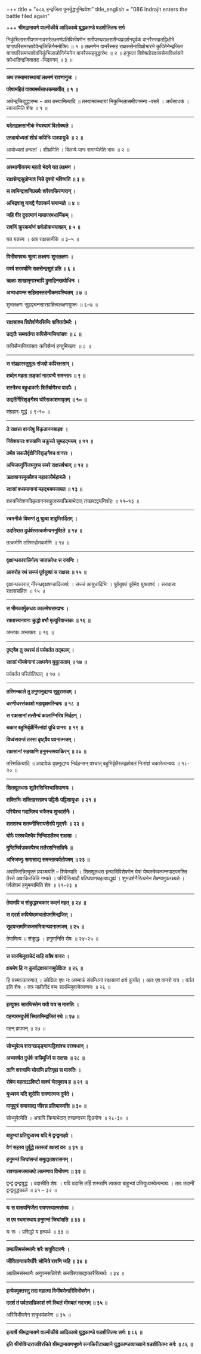 +++
title = "०८६ इन्द्रजिता पुनर्युद्धभूमिप्रवेशः"
title_english = "086 Indrajit enters the battle filed again"

+++
**श्रीमद्रामायणे वाल्मीकीये आदिकाव्ये युद्धकाण्डे षडशीतितमः सर्गः**

निकुंभिलासमीपगमनावसरेलक्ष्मणंप्रतिविभीषणेन समीपस्थराक्षससैन्यप्रदर्शनपूर्वकं वानरैस्सहतद्विक्षोभे यागापरिसमाप्तावेवेन्द्रजिन्निर्गमनोक्तिः ॥ १ ॥ लक्ष्मणेन वानरैस्सह राक्षससेनाविक्षोभारंभे कुपितेनेन्द्रजिता यागापरिसमाप्तावेवनिकुंभिलात्त्रोनिर्गमनेन वानरैस्सहयुद्धारंभः ॥ २ ॥ हनुमता विशेषतोराक्षससेनाविध्वंसने क्रोधादिन्द्रजितातद -भिद्रवणम् ॥ ३ ॥

****

**अथ तस्यामवस्थायां लक्ष्मणं रावणानुजः ।**

**परेषामहितं वाक्यमर्थसाधकमब्रवीत् ॥ १ ॥**

अथेन्द्रजिद्युद्धारम्भः – अथ तस्यामित्यादि ॥ तस्यामवस्थायां निकुम्भिलासमीपगमना -वसरे । अर्थसाधकं । स्वानामिति शेषः ॥ १ ॥

****

**यदेतद्राक्षसानीकं मेघश्यामं विलोक्यते ।**

**एतदायोध्यतां शीघ्रं कपिभिः पादपायुधैः ॥ २ ॥**

आयोध्यतां हन्यतां । शीघ्रमिति । विलम्बे यागः समाप्येतेति भावः ॥ २ ॥

****

**अस्थानीकस्य महतो भेदने यत लक्ष्मण ।**

**राक्षसेन्द्रसुतोप्यत्र भिन्ने दृश्यो भविष्यति ॥ ३ ॥**

**स त्वमिन्द्राशनिप्रख्यैः शरैरवकिरन्परान् ।**

**अभिद्रवाशु यावद्वै नैतत्कर्म समाप्यते ॥ ४ ॥**

**जहि वीर दुरात्मानं मायापरमधार्मिकम् ।**

**रावणिं क्रूरकर्माणं सर्वलोकभयावहम् ॥ ५ ॥**

यत यतस्व । अत्र राक्षसानीके ॥ ३–५ ॥

****

**विभीषणवचः श्रुत्वा लक्ष्मणः शुभलक्षणः ।**

**ववर्ष शरवर्षाणि राक्षसेन्द्रसुतं प्रति ॥ ६ ॥**

**ऋक्षाः शाखामृगाश्चापि द्रुमाद्रिनखयोधिनः ।**

**अभ्यधावन्त सहितास्तदनीकमवस्थितम् ॥ ७ ॥**

शुभलक्षणः सुहृद्वचनसारग्राहित्वलक्षणयुक्तः ॥ ६–७ ॥

****

**राक्षसाश्च शितैर्वाणैरसिभिः शक्तितोमरैः ।**

**उद्यतैः समवर्तन्त कपिसैन्यजिघांसवः ॥ ८ ॥**

कपिसैन्यजिघांसवः कपिसैन्यं हन्तुमिच्छवः ॥ ८ ॥

****

**स संप्रहारस्तुमुलः संजज्ञे कपिरक्षसाम् ।**

**शब्देन महता लङ्कां नादयन्वै समन्ततः ॥ ९ ॥**

**शस्त्रैश्च बहुधाकारैः शितैर्बाणैश्च पादपैः ।**

**उद्यतैर्गिरिशृङ्गैश्व घोरैराकाशमावृतम् ॥ १० ॥**

संग्रहारः युद्धं ॥ ९-१० ॥

****

**ते राक्षसा वानरेषु विकृताननबाहवः ।**

**निवेशयन्तः शस्त्राणि चक्रुस्ते सुमहद्भयम् ॥ ११ ॥**

**तथैव सकलैर्वृक्षैगिरिशृङ्गैश्च वानराः ।**

**अभिजघ्नुर्निजघ्नुश्च समरे राक्षसर्षभान् ॥ १२ ॥**

**ऋक्षवानरमुख्यैश्च महाकायैर्महाबलैः ।**

**रक्षसां वध्यमानानां महद्भयमजायत ॥ १३ ॥**

शस्त्रनिवेशनविकृताननबाहुत्वरूपक्रियाभेदात् तच्छब्दद्वयनिर्वाहः ॥ ११–१३ ॥

****

**स्वमनीकं विषण्णं तु श्रुत्वा शत्रुभिरर्दितम् ।**

**उदतिष्ठत दुर्धर्षस्तत्कर्मण्यननुष्ठिते ॥ १४ ॥**

तत्कर्मणि तस्मिन्होमकर्मणि ॥ १४ ॥

****

**वृक्षान्धकारान्निर्गत्य जातक्रोधः स रावणिः ।**

**आरुरोह रथं सज्जं पूर्वयुक्तं स राक्षसः ॥ १५ ॥**

वृक्षान्धकारात् नीरन्ध्रवृक्षषण्डादित्यर्थः । सज्जं आयुधादिभिः । पूर्वयुक्तं पूर्वमेव युक्ताश्वं । सराक्षसः राक्षससहितः ॥ १५ ॥

****

**स भीमकार्मुकधरः कालमेघसमप्रभः ।**

**रक्तास्यनयनः क्रुद्धो बभौ मृत्युरिवान्तकः ॥ १६ ॥**

अन्तकः अन्तकरः ॥ १६ ॥

****

**दृष्ट्वैव तु रथस्यं तं पर्यवर्तत तद्बलम् ।**

**रक्षसां भीमवेगानां लक्ष्मणेन युयुत्सताम् ॥ १७ ॥**

पर्यवर्तत परितोतिष्ठत् ॥ १७ ॥

****

**तस्मिन्काले तु हनुमानुद्यम्य सुदुरासदम् ।**

**धरणीधरसंकाशो महावृक्षमरिन्दमः ॥ १८ ॥**

**स राक्षसानां तत्सैन्यं कालाग्निरिव निर्दहन् ।**

**चकार बहुभिर्वृक्षैर्निस्संज्ञं युधि वानरः ॥ १९ ॥**

**विध्वंसयन्तं तरसा दृष्ट्वैव पवनात्मजम् ।**

**राक्षसानां सहस्राणि हनुमन्तमवाकिरन् ॥ २० ॥**

तस्मिन्नित्यादि ॥ आदावेकं वृक्षमुद्यम्य निर्दहन्सन् पश्चात् बहुभिर्वृक्षैस्तद्रक्षोबलं निःसंज्ञं चकारेत्यन्वयः ॥ १८- २० ॥

****

**शितशूलधराः शूलैरसिभिश्चासिपाणयः ।**

**शक्तिभिः शक्तिहस्ताश्च पट्टिशैः पट्टिशायुधाः ॥ २१ ॥**

**परिघैश्च गदाभिश्च चक्रैश्च शुभदर्शनैः ।**

**शतशश्च शतघ्नीभिरायसैरपि मुद्गरैः ॥ २२ ॥**

**घोरैः परश्वधैश्चैव भिन्दिपालैश्च राक्षसाः ।**

**मुष्टिभिर्वज्रकल्पैश्च तलैरशनिसन्निभैः ॥**

**अभिजघ्नुः समासाद्य समन्तात्पर्वतोपमम् ॥ २३ ॥**

अवाकिरन्नित्युक्तं प्रपञ्चयति – शिवेत्यादि । शितशूलधरा इत्यादिविशेषणेन येषां येष्वस्त्रेष्वत्यन्तपाटवमस्ति तैस्ते अवाकिरन्निति गम्यते । परिघैरित्यादौ परिघपाणयइत्याद्यूह्यं । शुभदर्शनैरित्यनेन तैक्ष्ण्यमुपलक्ष्यते । पर्वतोपमं हनुमन्तमिति शेषः ॥ २१-२३ ॥

****

**तेषामपि च संक्रुद्धश्चकार कदनं महत् ॥ २४ ॥**

**स ददर्श कपिश्रेष्ठमचलोपममिन्द्रजित् ।**

**सूदयन्तममित्रघ्नममित्रान्पवनात्मजम् ॥ २५ ॥**

तेषामित्य ॥ संक्रुद्धः । हनुमानिति शेषः ॥ २४-२५ ॥

****

**स सारथिमुवाचेदं याहि यत्रैष वानरः ।**

**क्षयमेष हि नः कुर्याद्राक्षसानामुपेक्षितः ॥ २६ ॥**

हि यस्मात्कारणात् । उपेक्षितः एषः नः अस्माकं संबन्धिनां राक्षसानां क्षयं कुर्यात् । अतः एष वानरो यत्र । वर्तत इति शेषः । तत्र याहीतीदं वचः सारथिमुवाचेत्यन्वयः ॥ २६ ॥

****

**इत्युक्तः सारथिस्तेन ययौ यत्र स मारुतिः ।**

**वहन्परमदुर्धर्षं स्थितमिन्द्रजितं रथे ॥ २७ ॥**

वहन् प्रापयन् ॥ २७ ॥

****

**सोभ्युपेत्य शरान्खड्ङ्गान्पट्टिशांश्च परश्वधान् ।**

**अभ्यवर्षत दुर्धर्षः कपिमूर्ध्नि स राक्षसः ॥ २८ ॥**

**तानि शस्त्राणि घोराणि प्रतिगृह्य स मारुतिः ।**

**रोषेण महताऽऽविष्टो वाक्यं चेदमुवाच ह ॥ २९ ॥**

**युध्यस्व यदि शूरोसि रावणात्मज दुर्मते ।**

**वायुपुत्रं समासाद्य जीवन्न प्रतियास्यसि ॥ ३० ॥**

सोभ्युपेत्येति । अत्रापि क्रियाभेदात् तच्छन्दस्य द्विःप्रयोगः ॥ २८-३० ॥

****

**बाहुभ्यां प्रतियुध्यस्व यदि मे द्वन्द्वमाहवे ।**

**वेगं सहस्व दुर्बुद्धे ततस्त्वं रक्षसां वरः ॥ ३१ ॥**

**हनुमन्तं जिघांसन्तं समुद्यतशरासनम् ।**

**रावणात्मजमाचष्टे लक्ष्मणाय विभीषणः ॥ ३२ ॥**

द्वन्द्वं द्वन्द्वयुद्धं । ददासीति शेषः । यदि ददासि तर्हि शस्त्राणि त्यक्त्वा बाहुभ्यां प्रतियुध्यस्वेत्यन्वयः । ततः तदानीं द्वन्द्वयुद्धकाले ॥ ३१ – ३२ ॥

****

**यः स वासवनिर्जेता रावणस्यात्मसंभवः ।**

**स एष रथमास्थाय हनुमन्तं जिघांसति ॥ ३३ ॥**

यः सः । प्रसिद्धो य इत्यर्थः ॥ ३३ ॥

****

**तमप्रतिमसंस्थानैः शरैः शत्रुविदारणैः ।**

**जीवितान्तकरैर्घोरैः सौमित्रे रावणि जहि ॥ ३४ ॥**

अप्रतिमसंस्थानैः अनुपमसन्निवेशैः करवीरपत्राद्याकारैरित्यर्थः ॥ ३४ ॥

****

**इत्येवमुक्तस्तु तदा महात्मा विभीषणेनारिविभीषणेन ।**

**ददर्श तं पर्वतसन्निकाशं रणे स्थितं भीमबलं नदन्तम् ॥ ३५ ॥**

अरिविभीषणेन शत्रुभयंकरेण ॥ ३५ ॥

****

**इत्यार्षे श्रीमद्रामायणे वाल्मीकीये आदिकाव्ये युद्धकाण्डे षडशीतितमः सर्गः ॥ ८६ ॥**

**इति श्रीगोविन्दराजविरचिते श्रीमद्रामायणभूषणे रत्नकिरीटाख्याने युद्धकाण्डव्याख्याने षडशीतितमः सर्गः ॥ ८६ ॥**
